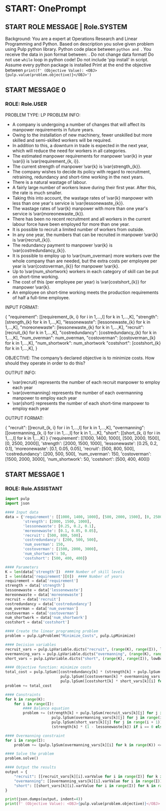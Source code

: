 # START: OnePrompt 
## START ROLE MESSAGE | Role.SYSTEM 
Background: You are a expert at Operations Research and Linear Programming and Python. Based on description you solve given problem using Pulp python library. Python code place between ```python and ```. You receive the data in json format between: <DATA></DATA>. Do not change data format! Do not use `while` loop in python code! Do not include 'pip install' in script. Assume every python package is installed Print at the end the objective between <OBJ></OBJ> `print(f' (Objective Value): <OBJ>{pulp.value(problem.objective)}</OBJ>')`  
## START MESSAGE 0 
### ROLE: Role.USER
<DESCRIPTION>
PROBLEM TYPE: LP
PROBLEM INFO:

- A company is undergoing a number of changes that will affect its manpower requirements in future years. 
- Owing to the installation of new machinery, fewer unskilled but more skilled and semi-skilled workers will be required. 
- In addition to this, a downturn in trade is expected in the next year, which will reduce the need for workers in all categories.
- The estimated manpower requirements for manpower \var{k} in year \var{i} is \var{requirement_{k, i}}.
- The current strength of manpower \var{k} is \var{strength_{k}}.
- The company wishes to decide its policy with regard to recruitment, retraining, redundancy and short-time working in the next years.
- There is a natural wastage of labour. 
- A fairly large number of workers leave during their first year. After this, the rate is much smaller. 
- Taking this into account, the wastage rates of \var{k} manpower with less than one year's service is \var{lessonewaste_{k}}.
- The wastage rates of \var{k} manpower with more than one year's service is \var{moreonewaste_{k}}.
- There has been no recent recruitment and all workers in the current labour force have been employed for more than one year.
- It is possible to recruit a limited number of workers from outside. 
- In any one year, the numbers that can be recruited in manpower \var{k} is \var{recruit_{k}}.
- The redundancy payment to manpower \var{k} is \var{costredundancy_{k}}.
- It is possible to employ up to \var{num_overman} more workers over the whole company than are needed, but the extra costs per employee per year is \var{costoverman_{k}} for manpower \var{k}.
- Up to \var{num_shortwork} workers in each category of skill can be put on short-time working. 
- The cost of this (per employee per year) is \var{costshort_{k}} for manpower \var{k}.
- An employee on short-time working meets the production requirements of half a full-time employee.


INPUT FORMAT:

{
    "requirement": [[requirement_{k, i} for i in 1,...,I] for k in 1,...,K],
    "strength": [strength_{k} for k in 1,...,K],
    "lessonewaste": [lessonewaste_{k} for k in 1,...,K],
    "moreonewaste": [lessonewaste_{k} for k in 1,...,K],
    "recruit": [recruit_{k} for k in 1,...,K],
    "costredundancy": [costredundancy_{k} for k in 1,...,K],
    "num_overman": num_overman,
    "costoverman": [costoverman_{k} for k in 1,...,K],
    "num_shortwork": num_shortwork
    "costshort": [costshort_{k} for k in 1,...,K],
}


OBJECTIVE: The company’s declared objective is to minimize costs. How should they operate in order to do this?

OUTPUT INFO:

- \var{recruit} represents the number of each recruit manpower to employ each year
- \var{overmanning} represents the number of each overmanning manpower to employ each year
- \var{short} represents the number of each short-time manpower to employ each year

OUTPUT FORMAT:

{
    "recruit": [[recruit_{k, i} for i in 1,...,I] for k in 1,...,K],
    "overmanning": [[overmanning_{k, i} for i in 1,...,I] for k in 1,...,K],
    "short": [[short_{k, i} for i in 1,...,I] for k in 1,...,K]
}
</DESCRIPTION>
<DATA>
{'requirement': [[1000, 1400, 1000], [500, 2000, 1500], [0, 2500, 2000]], 'strength': [2000, 1500, 1000], 'lessonewaste': [0.25, 0.2, 0.1], 'moreonewaste': [0.1, 0.05, 0.05], 'recruit': [500, 800, 500], 'costredundancy': [200, 500, 500], 'num_overman': 150, 'costoverman': [1500, 2000, 3000], 'num_shortwork': 50, 'costshort': [500, 400, 400]}</DATA>


## START MESSAGE 1 
### ROLE: Role.ASSISTANT
```python
import pulp
import json

#### Input data
data = {'requirement': [[1000, 1400, 1000], [500, 2000, 1500], [0, 2500, 2000]], 
        'strength': [2000, 1500, 1000], 
        'lessonewaste': [0.25, 0.2, 0.1], 
        'moreonewaste': [0.1, 0.05, 0.05], 
        'recruit': [500, 800, 500], 
        'costredundancy': [200, 500, 500], 
        'num_overman': 150, 
        'costoverman': [1500, 2000, 3000], 
        'num_shortwork': 50, 
        'costshort': [500, 400, 400]}

#### Parameters
K = len(data['strength'])  #### Number of skill levels
I = len(data['requirement'][0])  #### Number of years
requirement = data['requirement']
strength = data['strength']
lessonewaste = data['lessonewaste']
moreonewaste = data['moreonewaste']
recruit = data['recruit']
costredundancy = data['costredundancy']
num_overman = data['num_overman']
costoverman = data['costoverman']
num_shortwork = data['num_shortwork']
costshort = data['costshort']

#### Create the linear programming problem
problem = pulp.LpProblem("Minimize_Costs", pulp.LpMinimize)

#### Decision variables
recruit_vars = pulp.LpVariable.dicts("recruit", (range(K), range(I)), lowBound=0, upBound=recruit)
overmanning_vars = pulp.LpVariable.dicts("overmanning", (range(K), range(I)), lowBound=0)
short_vars = pulp.LpVariable.dicts("short", (range(K), range(I)), lowBound=0, upBound=num_shortwork)

#### Objective function: minimize costs
total_cost = pulp.lpSum([costredundancy[k] * (strength[k] + pulp.lpSum(recruit_vars[k][i] for i in range(I)) - requirement[k][i] - overmanning_vars[k][i] - (short_vars[k][i] / 2)) for k in range(K) for i in range(I)]) + \
                         pulp.lpSum([costoverman[k] * overmanning_vars[k][i] for k in range(K) for i in range(I)]) + \
                         pulp.lpSum([costshort[k] * short_vars[k][i] for k in range(K) for i in range(I)])
problem += total_cost

#### Constraints
for k in range(K):
    for i in range(I):
        #### Balance equation
        problem += (strength[k] + pulp.lpSum(recruit_vars[k][j] for j in range(i + 1)) - \
                     pulp.lpSum(overmanning_vars[k][j] for j in range(i + 1)) - \
                     pulp.lpSum(short_vars[k][j] for j in range(i + 1)) - \
                     (strength[k] * (1 - lessonewaste[k]) if i == 0 else strength[k] * (1 - moreonewaste[k])) >= requirement[k][i], f"Balance_Constraint_{k}_{i}")

#### Overmanning constraint
for i in range(I):
    problem += (pulp.lpSum(overmanning_vars[k][i] for k in range(K)) <= num_overman, f"Overmanning_Constraint_{i}")

#### Solve the problem
problem.solve()

#### Output the results
output = {
    "recruit": [[recruit_vars[k][i].varValue for i in range(I)] for k in range(K)],
    "overmanning": [[overmanning_vars[k][i].varValue for i in range(I)] for k in range(K)],
    "short": [[short_vars[k][i].varValue for i in range(I)] for k in range(K)]
}

print(json.dumps(output, indent=4))
print(f' (Objective Value): <OBJ>{pulp.value(problem.objective)}</OBJ>')
```

